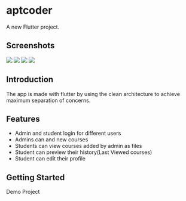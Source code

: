 # aptcoder

A new Flutter project.


## Screenshots
[<img src="./screenshots/Screenshot_2022-08-30-12-01-16-17_80d2f178410265c6d9e14c3904dea4f3.jpg">]()
[<img src="./screenshots/Screenshot_2022-08-30-12-01-23-47_80d2f178410265c6d9e14c3904dea4f3.jpg">]()
[<img src="./screenshots/Screenshot_2022-08-30-12-07-33-32_80d2f178410265c6d9e14c3904dea4f3.jpg">]()
[<img src="./screenshots/Screenshot_2022-08-30-13-58-45-88_80d2f178410265c6d9e14c3904dea4f3.jpg">]()

## Introduction
The app is made with flutter by using the clean architecture to achieve maximum separation of concerns.

## Features
* Admin and student login for different users
* Admins can and new courses
* Students can view courses added by admin as files
* Student can preview their history(Last Viewed courses)
* Student can edit their profile



## Getting Started


Demo Project